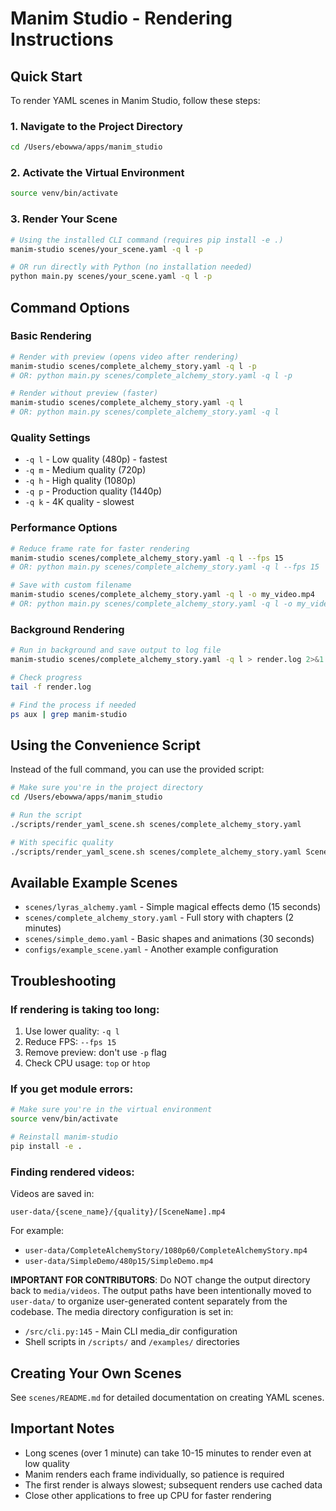 # Manim Studio - Rendering Instructions

## Quick Start

To render YAML scenes in Manim Studio, follow these steps:

### 1. Navigate to the Project Directory
```bash
cd /Users/ebowwa/apps/manim_studio
```

### 2. Activate the Virtual Environment
```bash
source venv/bin/activate
```

### 3. Render Your Scene
```bash
# Using the installed CLI command (requires pip install -e .)
manim-studio scenes/your_scene.yaml -q l -p

# OR run directly with Python (no installation needed)
python main.py scenes/your_scene.yaml -q l -p
```

## Command Options

### Basic Rendering
```bash
# Render with preview (opens video after rendering)
manim-studio scenes/complete_alchemy_story.yaml -q l -p
# OR: python main.py scenes/complete_alchemy_story.yaml -q l -p

# Render without preview (faster)
manim-studio scenes/complete_alchemy_story.yaml -q l
# OR: python main.py scenes/complete_alchemy_story.yaml -q l
```

### Quality Settings
- `-q l` - Low quality (480p) - fastest
- `-q m` - Medium quality (720p)
- `-q h` - High quality (1080p)
- `-q p` - Production quality (1440p)
- `-q k` - 4K quality - slowest

### Performance Options
```bash
# Reduce frame rate for faster rendering
manim-studio scenes/complete_alchemy_story.yaml -q l --fps 15
# OR: python main.py scenes/complete_alchemy_story.yaml -q l --fps 15

# Save with custom filename
manim-studio scenes/complete_alchemy_story.yaml -q l -o my_video.mp4
# OR: python main.py scenes/complete_alchemy_story.yaml -q l -o my_video.mp4
```

### Background Rendering
```bash
# Run in background and save output to log file
manim-studio scenes/complete_alchemy_story.yaml -q l > render.log 2>&1 &

# Check progress
tail -f render.log

# Find the process if needed
ps aux | grep manim-studio
```

## Using the Convenience Script

Instead of the full command, you can use the provided script:

```bash
# Make sure you're in the project directory
cd /Users/ebowwa/apps/manim_studio

# Run the script
./scripts/render_yaml_scene.sh scenes/complete_alchemy_story.yaml

# With specific quality
./scripts/render_yaml_scene.sh scenes/complete_alchemy_story.yaml SceneName high
```

## Available Example Scenes

- `scenes/lyras_alchemy.yaml` - Simple magical effects demo (15 seconds)
- `scenes/complete_alchemy_story.yaml` - Full story with chapters (2 minutes)
- `scenes/simple_demo.yaml` - Basic shapes and animations (30 seconds)
- `configs/example_scene.yaml` - Another example configuration

## Troubleshooting

### If rendering is taking too long:
1. Use lower quality: `-q l`
2. Reduce FPS: `--fps 15`
3. Remove preview: don't use `-p` flag
4. Check CPU usage: `top` or `htop`

### If you get module errors:
```bash
# Make sure you're in the virtual environment
source venv/bin/activate

# Reinstall manim-studio
pip install -e .
```

### Finding rendered videos:
Videos are saved in:
```
user-data/{scene_name}/{quality}/[SceneName].mp4
```

For example:
- `user-data/CompleteAlchemyStory/1080p60/CompleteAlchemyStory.mp4`
- `user-data/SimpleDemo/480p15/SimpleDemo.mp4`

**IMPORTANT FOR CONTRIBUTORS**: Do NOT change the output directory back to `media/videos`. The output paths have been intentionally moved to `user-data/` to organize user-generated content separately from the codebase. The media directory configuration is set in:
- `/src/cli.py:145` - Main CLI media_dir configuration
- Shell scripts in `/scripts/` and `/examples/` directories

## Creating Your Own Scenes

See `scenes/README.md` for detailed documentation on creating YAML scenes.

## Important Notes

- Long scenes (over 1 minute) can take 10-15 minutes to render even at low quality
- Manim renders each frame individually, so patience is required
- The first render is always slowest; subsequent renders use cached data
- Close other applications to free up CPU for faster rendering